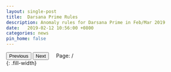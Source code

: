 ```yaml
---
layout: single-post
title:  Darsana Prime Rules
description: Anomaly rules for Darsana Prime in Feb/Mar 2019
date:   2019-02-12 10:56:00 +0800
categories: news
pin_home: false
---
```

<script src='https://cdnjs.cloudflare.com/ajax/libs/pdf.js/2.2.2/pdf.min.js'></script>
<div>
  <button id="prev">Previous</button>
  <button id="next">Next</button>
  &nbsp; &nbsp;
  <span>Page: <span id="page_num"></span> / <span id="page_count"></span></span>
</div>
<div><canvas id="the-canvas"></canvas></div>{: .fill-width}



<script>
// If absolute URL from the remote server is provided, configure the CORS
// header on that server.
var url = '/assets/files/ING_Darsana-Rules.pdf';

// Loaded via <script> tag, create shortcut to access PDF.js exports.
var pdfjsLib = window['pdfjs-dist/build/pdf'];

// The workerSrc property shall be specified.
pdfjsLib.GlobalWorkerOptions.workerSrc = 'https://cdnjs.cloudflare.com/ajax/libs/pdf.js/2.2.2/pdf.worker.min.js';

var pdfDoc = null,
    pageNum = 1,
    pageRendering = false,
    pageNumPending = null,
    scale = 0.8,
    canvas = document.getElementById('the-canvas'),
    ctx = canvas.getContext('2d');

/**
 * Get page info from document, resize canvas accordingly, and render page.
 * @param num Page number.
 */
function renderPage(num) {
  pageRendering = true;
  // Using promise to fetch the page
  pdfDoc.getPage(num).then(function(page) {
    var viewport = page.getViewport({scale: scale});
    canvas.height = viewport.height;
    canvas.width = viewport.width;

    // Render PDF page into canvas context
    var renderContext = {
      canvasContext: ctx,
      viewport: viewport
    };
    var renderTask = page.render(renderContext);

    // Wait for rendering to finish
    renderTask.promise.then(function() {
      pageRendering = false;
      if (pageNumPending !== null) {
        // New page rendering is pending
        renderPage(pageNumPending);
        pageNumPending = null;
      }
    });
  });

  // Update page counters
  document.getElementById('page_num').textContent = num;
}

/**
 * If another page rendering in progress, waits until the rendering is
 * finised. Otherwise, executes rendering immediately.
 */
function queueRenderPage(num) {
  if (pageRendering) {
    pageNumPending = num;
  } else {
    renderPage(num);
  }
}

/**
 * Displays previous page.
 */
function onPrevPage() {
  if (pageNum <= 1) {
    return;
  }
  pageNum--;
  queueRenderPage(pageNum);
}
document.getElementById('prev').addEventListener('click', onPrevPage);

/**
 * Displays next page.
 */
function onNextPage() {
  if (pageNum >= pdfDoc.numPages) {
    return;
  }
  pageNum++;
  queueRenderPage(pageNum);
}
document.getElementById('next').addEventListener('click', onNextPage);

/**
 * Asynchronously downloads PDF.
 */
pdfjsLib.getDocument(url).promise.then(function(pdfDoc_) {
  pdfDoc = pdfDoc_;
  document.getElementById('page_count').textContent = pdfDoc.numPages;

  // Initial/first page rendering
  renderPage(pageNum);
});

</script>


